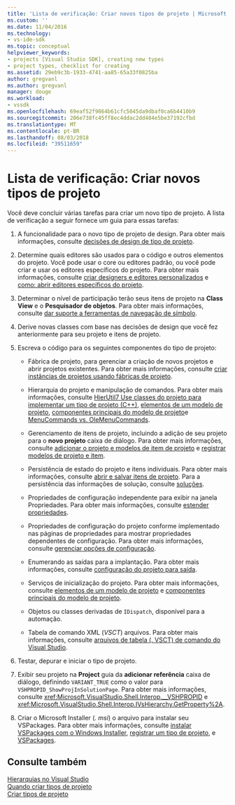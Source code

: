 ```yaml
---
title: 'Lista de verificação: Criar novos tipos de projeto | Microsoft Docs'
ms.custom: ''
ms.date: 11/04/2016
ms.technology:
- vs-ide-sdk
ms.topic: conceptual
helpviewer_keywords:
- projects [Visual Studio SDK], creating new types
- project types, checklist for creating
ms.assetid: 29eb9c3b-1933-4741-aa85-65a33f0825ba
author: gregvanl
ms.author: gregvanl
manager: douge
ms.workload:
- vssdk
ms.openlocfilehash: 69eaf52f9864b61cfc5045da9dbaf0ca6b4410b9
ms.sourcegitcommit: 206e738fc45ff8ec4ddac2dd484e5be37192cfbd
ms.translationtype: MT
ms.contentlocale: pt-BR
ms.lasthandoff: 08/03/2018
ms.locfileid: "39511659"
---
```

# <a name="checklist-create-new-project-types"></a>Lista de verificação: Criar novos tipos de projeto
Você deve concluir várias tarefas para criar um novo tipo de projeto. A lista de verificação a seguir fornece um guia para essas tarefas:  
  
1.  A funcionalidade para o novo tipo de projeto de design. Para obter mais informações, consulte [decisões de design de tipo de projeto](../../extensibility/internals/project-type-design-decisions.md).  
  
2.  Determine quais editores são usados para o código e outros elementos do projeto. Você pode usar o core ou editores padrão, ou você pode criar e usar os editores específicos do projeto. Para obter mais informações, consulte [criar designers e editores personalizados](../../extensibility/creating-custom-editors-and-designers.md) e [como: abrir editores específicos do projeto](../../extensibility/how-to-open-project-specific-editors.md).  
  
3.  Determinar o nível de participação terão seus itens de projeto na **Class View** e o **Pesquisador de objetos**. Para obter mais informações, consulte [dar suporte a ferramentas de navegação de símbolo](../../extensibility/internals/supporting-symbol-browsing-tools.md).  
  
4.  Derive novas classes com base nas decisões de design que você fez anteriormente para seu projeto e itens de projeto.  
  
5.  Escreva o código para os seguintes componentes do tipo de projeto:  
  
    -   Fábrica de projeto, para gerenciar a criação de novos projetos e abrir projetos existentes. Para obter mais informações, consulte [criar instâncias de projetos usando fábricas de projeto](../../extensibility/internals/creating-project-instances-by-using-project-factories.md).  
  
    -   Hierarquia do projeto e manipulação de comandos. Para obter mais informações, consulte [HierUtil7 Use classes do projeto para implementar um tipo de projeto (C++)](http://msdn.microsoft.com/en-us/a5c16a09-94a2-46ef-87b5-35b815e2f346), [elementos de um modelo de projeto](../../extensibility/internals/elements-of-a-project-model.md), [componentes principais do modelo de projeto](../../extensibility/internals/project-model-core-components.md)e [ MenuCommands vs. OleMenuCommands](../../extensibility/menucommands-vs-olemenucommands.md).  
  
    -   Gerenciamento de itens de projeto, incluindo a adição de seu projeto para o **novo projeto** caixa de diálogo. Para obter mais informações, consulte [adicionar o projeto e modelos de item de projeto](../../extensibility/internals/adding-project-and-project-item-templates.md) e [registrar modelos de projeto e item](../../extensibility/internals/registering-project-and-item-templates.md).  
  
    -   Persistência de estado do projeto e itens individuais. Para obter mais informações, consulte [abrir e salvar itens de projeto](../../extensibility/internals/opening-and-saving-project-items.md). Para a persistência das informações de solução, consulte [soluções](../../extensibility/internals/solutions.md).  
  
    -   Propriedades de configuração independente para exibir na janela Propriedades. Para obter mais informações, consulte [estender propriedades](../../extensibility/internals/extending-properties.md).  
  
    -   Propriedades de configuração do projeto conforme implementado nas páginas de propriedades para mostrar propriedades dependentes de configuração. Para obter mais informações, consulte [gerenciar opções de configuração](../../extensibility/internals/managing-configuration-options.md).  
  
    -   Enumerando as saídas para a implantação. Para obter mais informações, consulte [configuração do projeto para saída](../../extensibility/internals/project-configuration-for-output.md).  
  
    -   Serviços de inicialização do projeto. Para obter mais informações, consulte [elementos de um modelo de projeto](../../extensibility/internals/elements-of-a-project-model.md) e [componentes principais do modelo de projeto](../../extensibility/internals/project-model-core-components.md).  
  
    -   Objetos ou classes derivadas de `IDispatch`, disponível para a automação.  
  
    -   Tabela de comando XML (*VSCT*) arquivos. Para obter mais informações, consulte [arquivos de tabela (. VSCT) de comando do Visual Studio](../../extensibility/internals/visual-studio-command-table-dot-vsct-files.md).  
  
6.  Testar, depurar e iniciar o tipo de projeto.  
  
7.  Exibir seu projeto na **Project** guia da **adicionar referência** caixa de diálogo, definindo `VARIANT_TRUE` como o valor para `VSHPROPID_ShowProjInSolutionPage`. Para obter mais informações, consulte <xref:Microsoft.VisualStudio.Shell.Interop.__VSHPROPID> e <xref:Microsoft.VisualStudio.Shell.Interop.IVsHierarchy.GetProperty%2A>.  
  
8.  Criar o Microsoft Installer (*. msi*) o arquivo para instalar seu VSPackages. Para obter mais informações, consulte [instalar VSPackages com o Windows Installer](../../extensibility/internals/installing-vspackages-with-windows-installer.md), [registrar um tipo de projeto](../../extensibility/internals/registering-a-project-type.md), e [VSPackages](../../extensibility/internals/vspackages.md).  
  
## <a name="see-also"></a>Consulte também  
 [Hierarquias no Visual Studio](../../extensibility/internals/hierarchies-in-visual-studio.md)   
 [Quando criar tipos de projeto](../../extensibility/internals/when-to-create-project-types.md)   
 [Criar tipos de projeto](../../extensibility/internals/creating-project-types.md)